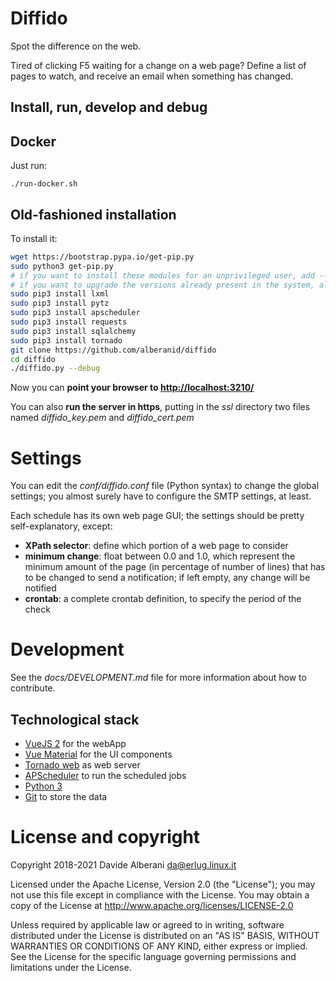 # Diffido

Spot the difference on the web.

Tired of clicking F5 waiting for a change on a web page? Define a list of pages to watch, and receive an email when something has changed.


## Install, run, develop and debug

## Docker

Just run:

    ./run-docker.sh


## Old-fashioned installation

To install it:
``` bash
wget https://bootstrap.pypa.io/get-pip.py
sudo python3 get-pip.py
# if you want to install these modules for an unprivileged user, add --user and remove "sudo";
# if you want to upgrade the versions already present in the system, also add --upgrade
sudo pip3 install lxml
sudo pip3 install pytz
sudo pip3 install apscheduler
sudo pip3 install requests
sudo pip3 install sqlalchemy
sudo pip3 install tornado
git clone https://github.com/alberanid/diffido
cd diffido
./diffido.py --debug
```

Now you can **point your browser to [http://localhost:3210/](http://localhost:3210/)**

You can also **run the server in https**, putting in the *ssl* directory two files named *diffido_key.pem* and *diffido_cert.pem*


# Settings

You can edit the *conf/diffido.conf* file (Python syntax) to change the global settings; you almost surely have to configure the SMTP settings, at least.

Each schedule has its own web page GUI; the settings should be pretty self-explanatory, except:

- **XPath selector**: define which portion of a web page to consider
- **minimum change**: float between 0.0 and 1.0, which represent the minimum amount of the page (in percentage of number of lines) that has to be changed to send a notification; if left empty, any change will be notified
- **crontab**: a complete crontab definition, to specify the period of the check


# Development

See the *docs/DEVELOPMENT.md* file for more information about how to contribute.


## Technological stack

- [VueJS 2](https://vuejs.org/) for the webApp
- [Vue Material](https://vuematerial.github.io/) for the UI components
- [Tornado web](http://www.tornadoweb.org/) as web server
- [APScheduler](https://github.com/agronholm/apscheduler) to run the scheduled jobs
- [Python 3](https://www.python.org/)
- [Git](https://git-scm.com/) to store the data


# License and copyright

Copyright 2018-2021 Davide Alberani <da@erlug.linux.it>

Licensed under the Apache License, Version 2.0 (the "License");
you may not use this file except in compliance with the License.
You may obtain a copy of the License at http://www.apache.org/licenses/LICENSE-2.0

Unless required by applicable law or agreed to in writing, software
distributed under the License is distributed on an "AS IS" BASIS,
WITHOUT WARRANTIES OR CONDITIONS OF ANY KIND, either express or implied.
See the License for the specific language governing permissions and
limitations under the License.

